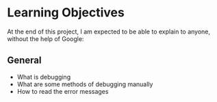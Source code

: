 # Learning Objectives
At the end of this project, I am expected to be able to explain to anyone, without the help of Google:
## General
* What is debugging
* What are some methods of debugging manually
* How to read the error messages
